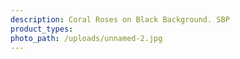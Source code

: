 ```yaml
---
description: Coral Roses on Black Background. SBP
product_types:
photo_path: /uploads/unnamed-2.jpg
---
```

